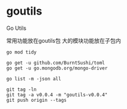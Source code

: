 # goutils

Go Utils

常用功能放在goutils包
大的模块功能放在子包内

```shell
go mod tidy

go get -u github.com/BurntSushi/toml
go get -u go.mongodb.org/mongo-driver

go list -m -json all
```

```shell
git tag -ln
git tag -a v0.0.4 -m "goutils-v0.0.4"
git push origin --tags
```
